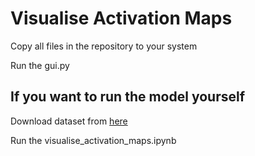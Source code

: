 # Visualise Activation Maps
Copy all files in the repository to your system

Run the gui.py

## If you want to run the model yourself
Download dataset from [here](https://www.kaggle.com/datasets/jangedoo/utkface-new)

Run the visualise_activation_maps.ipynb
